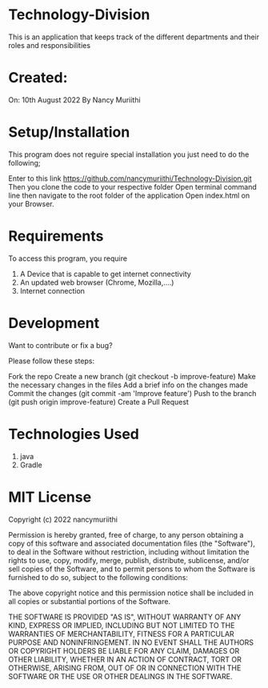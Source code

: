 # Technology-Division 
This is an application that keeps track of the different departments and their roles and responsibilities

# Created:
On: 10th August 2022 By Nancy Muriithi

# Setup/Installation
This program does not reguire special installation you just need to do the following;

Enter to this link https://github.com/nancymuriithi/Technology-Division.git
Then you clone the code to your respective folder
Open terminal command line then navigate to the root folder of the application
Open index.html on your Browser.

# Requirements
To access this program, you require

1. A Device that is capable to get internet connectivity
2. An updated web browser (Chrome, Mozilla,....)
3. Internet connection

# Development
Want to contribute or fix a bug?

Please follow these steps:

Fork the repo
Create a new branch (git checkout -b improve-feature)
Make the necessary changes in the files
Add a brief info on the changes made
Commit the changes (git commit -am 'Improve feature')
Push to the branch (git push origin improve-feature)
Create a Pull Request

# Technologies Used
1. java
2. Gradle

# MIT License

Copyright (c) 2022 nancymuriithi

Permission is hereby granted, free of charge, to any person obtaining a copy
of this software and associated documentation files (the "Software"), to deal
in the Software without restriction, including without limitation the rights
to use, copy, modify, merge, publish, distribute, sublicense, and/or sell
copies of the Software, and to permit persons to whom the Software is
furnished to do so, subject to the following conditions:

The above copyright notice and this permission notice shall be included in all
copies or substantial portions of the Software.

THE SOFTWARE IS PROVIDED "AS IS", WITHOUT WARRANTY OF ANY KIND, EXPRESS OR
IMPLIED, INCLUDING BUT NOT LIMITED TO THE WARRANTIES OF MERCHANTABILITY,
FITNESS FOR A PARTICULAR PURPOSE AND NONINFRINGEMENT. IN NO EVENT SHALL THE
AUTHORS OR COPYRIGHT HOLDERS BE LIABLE FOR ANY CLAIM, DAMAGES OR OTHER
LIABILITY, WHETHER IN AN ACTION OF CONTRACT, TORT OR OTHERWISE, ARISING FROM,
OUT OF OR IN CONNECTION WITH THE SOFTWARE OR THE USE OR OTHER DEALINGS IN THE
SOFTWARE.
